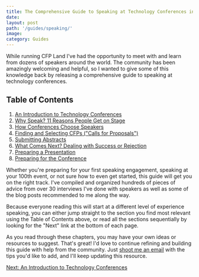 ```yaml
---
title: The Comprehensive Guide to Speaking at Technology Conferences in 2020
date:
layout: post
path: '/guides/speaking/'
image:
category: Guides
---
```


While running CFP Land I've had the opportunity to meet with and learn from dozens of speakers around the world. The community has been amazingly welcoming and helpful, so I wanted to give some of this knowledge back by releasing a comprehensive guide to speaking at technology conferences.

## Table of Contents

1. [An Introduction to Technology Conferences](./introduction/)
2. [Why Speak? 11 Reasons People Get on Stage](./why-speak/)
3. [How Conferences Choose Speakers](./how-conferences-choose/)
4. [Finding and Selecting CFPs ("Calls for Proposals")](./finding-cfps/)
5. [Submitting Abstracts](./submitting/)
6. [What Comes Next? Dealing with Success or Rejection](./success-rejection/)
7. [Preparing a Presentation](./presentation/)
8. [Preparing for the Conference](./pre-conference/)

Whether you're preparing for your first speaking engagement, speaking at your 100th event, or not sure how to even get started, this guide will get you on the right track. I've compiled and organized hundreds of pieces of advice from over 30 interviews I've done with speakers as well as some of the blog posts recommended to me along the way.

Because everyone reading this will start at a different level of experience speaking, you can either jump straight to the section you find most relevant using the Table of Contents above, or read all the sections sequentially by looking for the "Next" link at the bottom of each page.

As you read through these chapters, you may have your own ideas or resources to suggest. That's great! I'd love to continue refining and building this guide with help from the community. Just [shoot me an email](mailto:info@cfpland.com) with the tips you'd like to add, and I'll keep updating this resource.

<a class="text-right d-block" href="./introduction/">Next: An Introduction to Technology Conferences</a>
